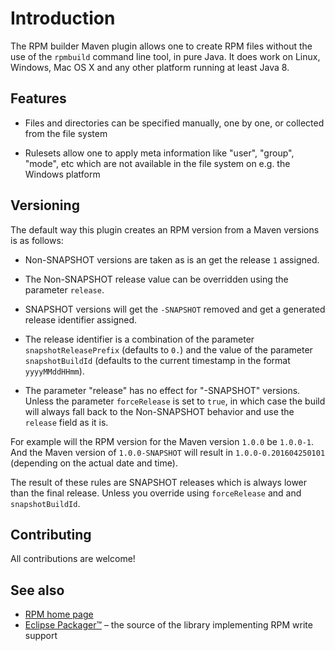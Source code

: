 
# Introduction

The RPM builder Maven plugin allows one to create RPM files without the use of the
`rpmbuild` command line tool, in pure Java. It does work on Linux, Windows, Mac OS X and any other
platform running at least Java 8.
  
## Features

 * Files and directories can be specified manually, one by one, or collected
   from the file system
    
 * Rulesets allow one to apply meta information like "user", "group", "mode", etc
   which are not available in the file system on e.g. the Windows platform

## Versioning

The default way this plugin creates an RPM version from a Maven versions is as follows:
  
 * Non-SNAPSHOT versions are taken as is an get the release `1` assigned.
  
 * The Non-SNAPSHOT release value can be overridden using the parameter `release`.
  
 * SNAPSHOT versions will get the `-SNAPSHOT` removed and get a generated release identifier assigned.
  
 * The release identifier is a combination of the parameter `snapshotReleasePrefix` (defaults to `0.`)
   and the value of the parameter `snapshotBuildId` (defaults to the current timestamp in the format `yyyyMMddHHmm`).
    
 * The parameter "release" has no effect for "-SNAPSHOT" versions. Unless the
   parameter `forceRelease` is set to `true`, in which case the build will always fall back to
   the Non-SNAPSHOT behavior and use the `release` field as it is. 
  
For example will the RPM version for the Maven version `1.0.0` be `1.0.0-1`. And the Maven version
of `1.0.0-SNAPSHOT` will result in `1.0.0-0.201604250101` (depending on the actual date and time).

The result of these rules are  SNAPSHOT releases which is always lower than the final release.
Unless you override using `forceRelease` and and `snapshotBuildId`. 

## Contributing

All contributions are welcome!
  
## See also

 * [RPM home page](http://www.rpm.org ) 
 * [Eclipse Packager™](http://eclipse.org/packager) – the source of the library implementing RPM write support
